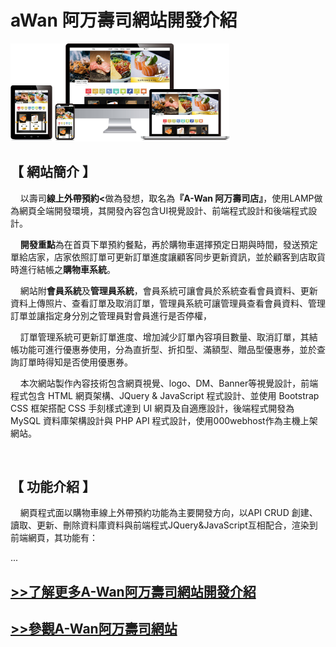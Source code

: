 # aWan 阿万壽司網站開發介紹
<img src="images/aWan_RWD_img-01.jpg" class="d-block w-100" alt="" style="max-width: 350px;" >
<h2>【 網站簡介 】</h2>
<p>&nbsp;&nbsp;&nbsp;&nbsp;以壽司<b>線上外帶預約<</b>做為發想，取名為<b>『A-Wan 阿万壽司店』</b>，使用LAMP做為網頁全端開發環境，其開發內容包含UI視覺設計、前端程式設計和後端程式設計。</p>
<p>&nbsp;&nbsp;&nbsp;&nbsp;<b>開發重點</b>為在首頁下單預約餐點，再於購物車選擇預定日期與時間，發送預定單給店家，店家依照訂單可更新訂單進度讓顧客同步更新資訊，並於顧客到店取貨時進行結帳之<b>購物車系統</b>。</p>
<p>&nbsp;&nbsp;&nbsp;&nbsp;網站附<b>會員系統</b>及<b>管理員系統</b>，會員系統可讓會員於系統查看會員資料、更新資料上傳照片、查看訂單及取消訂單，管理員系統可讓管理員查看會員資料、管理訂單並讓指定身分別之管理員對會員進行是否停權，</p>
<p>&nbsp;&nbsp;&nbsp;&nbsp;訂單管理系統可更新訂單進度、增加減少訂單內容項目數量、取消訂單，其結帳功能可進行優惠券使用，分為直折型、折扣型、滿額型、贈品型優惠券，並於查詢訂單時得知是否使用優惠券。</p>
<p>&nbsp;&nbsp;&nbsp;&nbsp;本次網站製作內容技術包含網頁視覺、logo、DM、Banner等視覺設計，前端程式包含 HTML 網頁架構、JQuery & JavaScript 程式設計、並使用 Bootstrap CSS 框架搭配 CSS 手刻樣式達到 UI 網頁及自適應設計，後端程式開發為 MySQL 資料庫架構設計與 PHP API 程式設計，使用000webhost作為主機上架網站。</p>
</br>
<h2>【 功能介紹 】</h2>
 <p>&nbsp;&nbsp;&nbsp;&nbsp;網頁程式面以購物車線上外帶預約功能為主要開發方向，以API CRUD 創建、讀取、更新、刪除資料庫資料與前端程式JQuery&JavaScript互相配合，渲染到前端網頁，其功能有：</p>
...
<h2><a href="https://docs.google.com/document/d/1hT8OUZ6Ijitg0pnuB5gzptYKvf8rxO2xz2slOPrW1Xc/edit?usp=sharing" style="text-align: center;">>>了解更多A-Wan阿万壽司網站開發介紹</a></h2>

<h2><a href="https://gingerpai899.000webhostapp.com/index.html" style="text-align: center;">>>參觀A-Wan阿万壽司網站</a></h2>



